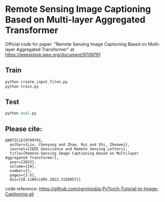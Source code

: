 # Remote Sensing Image Captioning Based on Multi-layer Aggregated Transformer
Official code for paper:
"Remote Sensing Image Captioning Based on Multi-layer Aggregated Transformer" at https://ieeexplore.ieee.org/document/9709791

## Train
```python
python create_input_files.py
python train.py
```
## Test
```python
python eval.py
```

## Please cite: 
```
@ARTICLE{9709791,
  author={Liu, Chenyang and Zhao, Rui and Shi, Zhenwei},
  journal={IEEE Geoscience and Remote Sensing Letters}, 
  title={Remote-Sensing Image Captioning Based on Multilayer Aggregated Transformer}, 
  year={2022},
  volume={19},
  number={},
  pages={1-5},
  doi={10.1109/LGRS.2022.3150957}}
```
code reference:
https://github.com/sgrvinod/a-PyTorch-Tutorial-to-Image-Captioning.git


